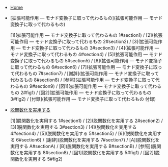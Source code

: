 * [Home](Home)

* [拡張可能作用 ― モナド変換子に取って代わるもの](拡張可能作用 ― モナド変換子に取って代わるもの)

    [1](拡張可能作用 ― モナド変換子に取って代わるもの 1#section1) /
    [2](拡張可能作用 ― モナド変換子に取って代わるもの 2#section2) /
    [3](拡張可能作用 ― モナド変換子に取って代わるもの 3#section3) /
    [4](拡張可能作用 ― モナド変換子に取って代わるもの 4#section4) /
    [5](拡張可能作用 ― モナド変換子に取って代わるもの 5#section5) /
    [6](拡張可能作用 ― モナド変換子に取って代わるもの 6#section6) /
    [7](拡張可能作用 ― モナド変換子に取って代わるもの 7#section7) /
    [謝辞](拡張可能作用 ― モナド変換子に取って代わるもの 8#section8) /
    [参照](拡張可能作用 ― モナド変換子に取って代わるもの 9#section9) /
    [図1](拡張可能作用 ― モナド変換子に取って代わるもの 2#fig1) /
    [図2](拡張可能作用 ― モナド変換子に取って代わるもの 3#fig2) /
    [付録](拡張可能作用 ― モナド変換子に取って代わるもの 付録)

* [脱関数化を実用する](脱関数化を実用する)

    [1](脱関数化を実用する 1#section1) /
    [2](脱関数化を実用する 2#section2) /
    [3](脱関数化を実用する 3#section3) /
    [4](脱関数化を実用する 4#section4) /
    [5](脱関数化を実用する 5#section5) /
    [6](脱関数化を実用する 6#section6) /
    [謝辞](脱関数化を実用する 7#section7) /
    [A](脱関数化を実用する A#sectionA) /
    [B](脱関数化を実用する B#sectionB) /
    [参照](脱関数化を実用する 8#section8) /
    [図1](脱関数化を実用する 5#fig1) /
    [図2](脱関数化を実用する 5#fig2)
